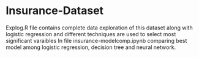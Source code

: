 # Insurance-Dataset
Explog.R file contains complete data exploration of this dataset along with logistic regression and different techniques are used to select most significant varaibles 
In file insurance-modelcomp.ipynb comparing best model among logistic regression, decision tree and neural network.
